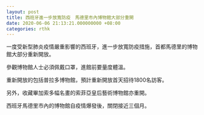 ```yaml
---
layout: post
title: 西班牙進一步放寬防疫　馬德里市內博物館大部分重開
date: 2020-06-06 21:13:21.000000000 +08:00
categories: rthk
---
```


一度受新型肺炎疫情嚴重影響的西班牙，進一步放寬防疫措施，首都馬德里的博物館大部分重新開放。

參觀博物館人士必須佩戴口罩，進館前要量度體溫。

重新開放的包括普拉多博物館，預計重新開放首天招待1800名訪客。

另外，收藏畢加索多幅名畫的索菲亞皇后藝術博物館亦重開。

西班牙馬德里市內的博物館自疫情爆發後，關閉接近三個月。
